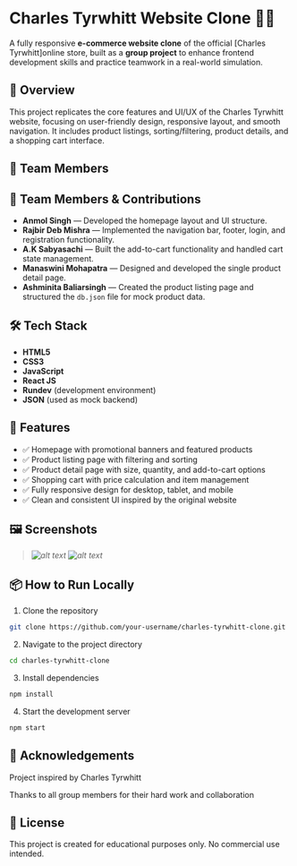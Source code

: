 # Charles Tyrwhitt Website Clone 🧥👞

A fully responsive **e-commerce website clone** of the official [Charles Tyrwhitt]online store, built as a **group project** to enhance frontend development skills and practice teamwork in a real-world simulation.

## 🚀 Overview

This project replicates the core features and UI/UX of the Charles Tyrwhitt website, focusing on user-friendly design, responsive layout, and smooth navigation. It includes product listings, sorting/filtering, product details, and a shopping cart interface.

## 👥 Team Members

## 👥 Team Members & Contributions

- **Anmol Singh** — Developed the homepage layout and UI structure.
- **Rajbir Deb Mishra** — Implemented the navigation bar, footer, login, and registration functionality.
- **A.K Sabyasachi** — Built the add-to-cart functionality and handled cart state management.
- **Manaswini Mohapatra** — Designed and developed the single product detail page.
- **Ashminita Baliarsingh** — Created the product listing page and structured the `db.json` file for mock product data.



## 🛠️ Tech Stack

- **HTML5**
- **CSS3**
- **JavaScript**
- **React JS**
- **Rundev** (development environment)
- **JSON** (used as mock backend)

## 📌 Features

- ✅ Homepage with promotional banners and featured products  
- ✅ Product listing page with filtering and sorting  
- ✅ Product detail page with size, quantity, and add-to-cart options  
- ✅ Shopping cart with price calculation and item management  
- ✅ Fully responsive design for desktop, tablet, and mobile  
- ✅ Clean and consistent UI inspired by the original website  


## 🖼️ Screenshots

> *![alt text](image.png)*
> *![alt text](image-1.png)*

## 📦 How to Run Locally

1. Clone the repository  
```bash
git clone https://github.com/your-username/charles-tyrwhitt-clone.git
```

2. Navigate to the project directory
```bash
cd charles-tyrwhitt-clone
```

3. Install dependencies
```bash
npm install
```

4. Start the development server
```bash
npm start
```

## 🤝 Acknowledgements
Project inspired by Charles Tyrwhitt

Thanks to all group members for their hard work and collaboration

## 📜 License
This project is created for educational purposes only. No commercial use intended.